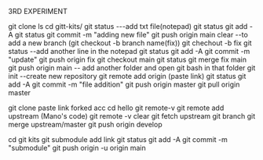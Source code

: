 3RD EXPERIMENT 


git clone
ls
cd gitt-kits/
git status
---add txt file(notepad)
git status
git add -A
git status
git commit -m "adding new file"
git push origin main
clear
--to add a new branch (git checkout -b branch name(fix))
git chechout -b fix
git status
--add another line in the notepad 
git status
git add -A
git commit -m "update"
git push origin fix
git checkout main
git status
git merge fix main
git push origin main
-- add another folder and open git bash in that folder
git init
--create new repository 
git remote add origin (paste link)
git status
git add -A
git commit -m "file addition"
git push origin master
git pull origin master





git clone paste link forked acc 
cd hello
git remote-v
git remote add upstream (Mano's code)
git remote -v
clear
git fetch upstream 
git branch
git merge upstream/master 
git push origin develop



cd git kits
git submodule add link
git status
git add -A
git commit -m "submodule"
git push origin -u origin main
